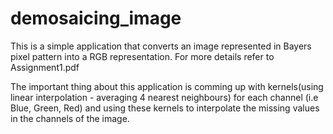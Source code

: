 # demosaicing_image
This is a simple application that converts an image represented in Bayers pixel pattern into a RGB representation. For more details refer to Assignment1.pdf

The important thing about this application is comming up with kernels(using linear interpolation - averaging 4 nearest neighbours) for each channel 
(i.e Blue, Green, Red) and using these kernels to interpolate the missing values in the channels of the image.
